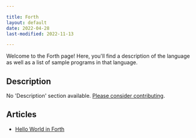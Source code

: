 ```yaml
---

title: Forth
layout: default
date: 2022-04-28
last-modified: 2022-11-13

---
```


Welcome to the Forth page! Here, you'll find a description of the language as well as a list of sample programs in that language.

## Description

No 'Description' section available. [Please consider contributing](https://github.com/TheRenegadeCoder/sample-programs-website).

## Articles

- [Hello World in Forth](https://sampleprograms.io/projects/hello-world/forth)
